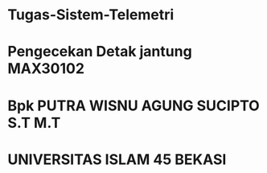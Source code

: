 # Tugas-Sistem-Telemetri
<h1>Pengecekan Detak jantung MAX30102</h1>
<h1>Bpk PUTRA WISNU AGUNG SUCIPTO S.T M.T</h1>
<h1>UNIVERSITAS ISLAM 45 BEKASI</h1>
